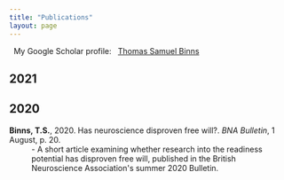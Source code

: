 ```yaml
---
title: "Publications"
layout: page
---
```


<i class="fab fa-google"></i> &nbsp; My Google Scholar profile: &nbsp; [Thomas Samuel Binns](https://scholar.google.co.uk/citations?user=S8yDxUEAAAAJ)

## 2021


## 2020

<dl>
    <dt><b>Binns, T.S.</b>, 2020. Has neuroscience disproven free will?. <i>BNA Bulletin</i>, 1 August, p. 20. &nbsp;<a href="\assets\images\BNA_article.pdf"><i class="fas fa-file-pdf"></i></a></dt>
    <dd>- A short article examining whether research into the readiness potential has disproven free will, published in the British Neuroscience Association's summer 2020 Bulletin.</dd>
</dl>